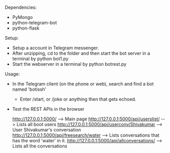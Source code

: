 Dependencies:
- PyMongo
- python-telegram-bot
- python-flask

Setup:
- Setup a account in Telegram messenger.
- After unzipping, cd to the folder and then start the bot server in a terminal by
    python bot1.py
- Start the webserver in a terminal by
    python botrest.py

Usage:
- In the Telegram client (on the phone or web), search and find a bot named 'botissh'
    - Enter /start, or /joke or anything then that gets echoed.
- Test the REST APIs in the browser

    http://127.0.0.1:5000/ --> Main page
    http://127.0.0.1:5000/api/userslist/  --> Lists all boot users
    http://127.0.0.1:5000/api/userconv/Shivakumar --> User Shivakumar's conversation
    http://127.0.0.1:5000/api/freesearch/water --> Lists conversations that has the word 'water' in it.
    http://127.0.0.1:5000/api/allconversations/ --> Lists all the conversations

